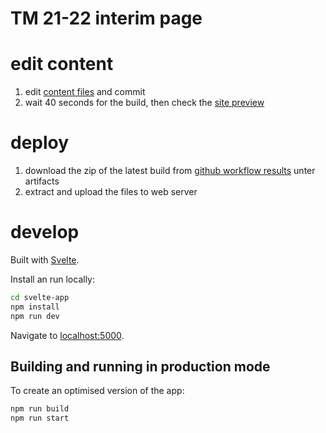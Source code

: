 # TM 21-22 interim page

# edit content

1. edit [content files](https://github.com/intergestalt/tm21splash/tree/master/src/content) and commit
2. wait 40 seconds for the build, then check the [site preview](https://intergestalt.github.io/tm21splash/index.html)

# deploy

1. download the zip of the latest build from [github workflow results](https://github.com/intergestalt/tm21splash/actions) unter artifacts
2. extract and upload the files to web server

# develop

Built with [Svelte](https://svelte.dev).

Install an run locally:

```bash
cd svelte-app
npm install
npm run dev
```

Navigate to [localhost:5000](http://localhost:5000). 

## Building and running in production mode

To create an optimised version of the app:

```bash
npm run build
npm run start
```
